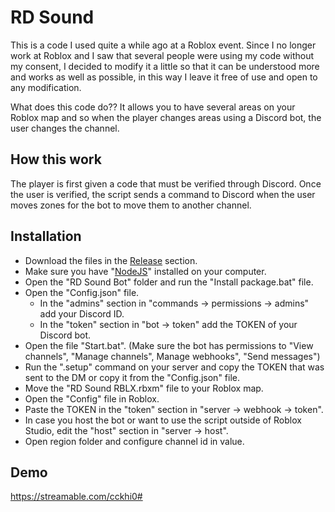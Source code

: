 
# RD Sound
This is a code I used quite a while ago at a Roblox event. Since I no longer work at Roblox and I saw that several people were using my code without my consent, I decided to modify it a little so that it can be understood more and works as well as possible, in this way I leave it free of use and open to any modification.

What does this code do?? It allows you to have several areas on your Roblox map and so when the player changes areas using a Discord bot, the user changes the channel.

## How this work
The player is first given a code that must be verified through Discord. Once the user is verified, the script sends a command to Discord when the user moves zones for the bot to move them to another channel.

## Installation
- Download the files in the [Release](https://github.com/Locossss/RD-Sound/releases/tag/v1.0.0) section.
- Make sure you have "[NodeJS](https://nodejs.org/es)" installed on your computer.
- Open the "RD Sound Bot" folder and run the "Install package.bat" file.
- Open the "Config.json" file.
     - In the "admins" section in "commands -> permissions -> admins" add your Discord ID.
     - In the "token" section in "bot -> token" add the TOKEN of your Discord bot.
- Open the file "Start.bat". (Make sure the bot has permissions to "View channels", "Manage channels", Manage webhooks", "Send messages")
- Run the ".setup" command on your server and copy the TOKEN that was sent to the DM or copy it from the "Config.json" file.
- Move the "RD Sound RBLX.rbxm" file to your Roblox map.
- Open the "Config" file in Roblox.
- Paste the TOKEN in the "token" section in "server -> webhook -> token".
- In case you host the bot or want to use the script outside of Roblox Studio, edit the "host" section in "server -> host".
- Open region folder and configure channel id in value.

## Demo
https://streamable.com/cckhi0#

